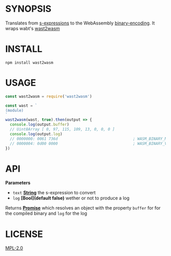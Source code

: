 # SYNOPSIS 
Translates from [s-expressions](https://github.com/WebAssembly/spec) to the WebAssembly [binary-encoding](https://github.com/WebAssembly/design/blob/master/BinaryEncoding.md). It wraps wabt's [wast2wasm](https://github.com/WebAssembly/wabt)

# INSTALL
`npm install wast2wasm`

# USAGE

```javascript
const wast2wasm = require('wast2wasm')

const wast = `
(module)
`
wast2wasm(wast, true).then(output => {
  console.log(output.buffer)
  // Uint8Array [ 0, 97, 115, 109, 13, 0, 0, 0 ]
  console.log(output.log)
  // 0000000: 0061 736d                                 ; WASM_BINARY_MAGIC
  // 0000004: 0d00 0000                                 ; WASM_BINARY_VERSION
})

```

# API
**Parameters**

-   `text` **[String](https://developer.mozilla.org/en-US/docs/Web/JavaScript/Reference/Global_Objects/String)** the s-expression to convert
-   `log` **\[Bool](default false)** wether or not to produce a log

Returns **[Promise](https://developer.mozilla.org/en-US/docs/Web/JavaScript/Reference/Global_Objects/Promise)** which resolves an object with the property `buffer` for
for the compiled binary and `log` for the log

# LICENSE
[MPL-2.0](https://tldrlegal.com/license/mozilla-public-license-2.0-(mpl-2))
